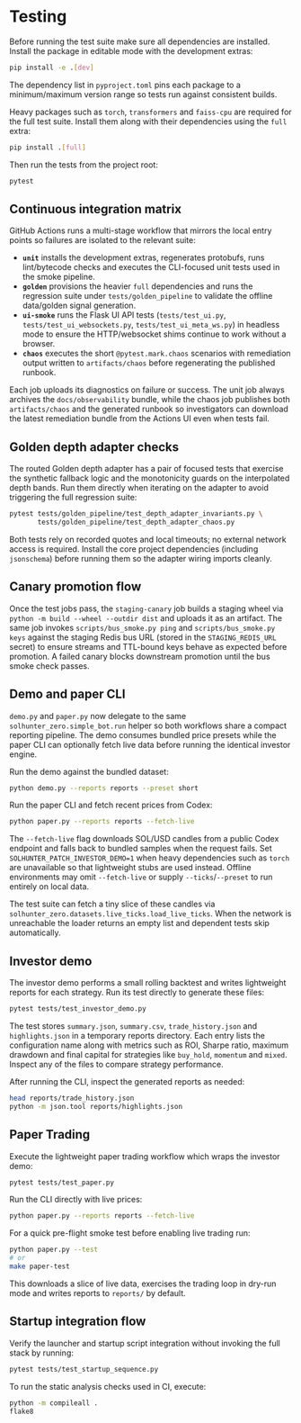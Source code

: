 # Testing

Before running the test suite make sure all dependencies are installed.
Install the package in editable mode with the development extras:

```bash
pip install -e .[dev]
```
The dependency list in `pyproject.toml` pins each package to a
minimum/maximum version range so tests run against consistent builds.

Heavy packages such as `torch`, `transformers` and `faiss-cpu` are
required for the full test suite. Install them along with their
dependencies using the ``full`` extra:

```bash
pip install .[full]
```

Then run the tests from the project root:

```bash
pytest
```

## Continuous integration matrix

GitHub Actions runs a multi-stage workflow that mirrors the local entry
points so failures are isolated to the relevant suite:

* **`unit`** installs the development extras, regenerates protobufs, runs
  lint/bytecode checks and executes the CLI-focused unit tests used in the
  smoke pipeline.
* **`golden`** provisions the heavier `full` dependencies and runs the
  regression suite under `tests/golden_pipeline` to validate the offline
  data/golden signal generation.
* **`ui-smoke`** runs the Flask UI API tests (`tests/test_ui.py`,
  `tests/test_ui_websockets.py`, `tests/test_ui_meta_ws.py`) in headless
  mode to ensure the HTTP/websocket shims continue to work without a
  browser.
* **`chaos`** executes the short `@pytest.mark.chaos` scenarios with
  remediation output written to `artifacts/chaos` before regenerating the
  published runbook.

Each job uploads its diagnostics on failure or success. The unit job always
archives the `docs/observability` bundle, while the chaos job publishes both
`artifacts/chaos` and the generated runbook so investigators can download the
latest remediation bundle from the Actions UI even when tests fail.

## Golden depth adapter checks

The routed Golden depth adapter has a pair of focused tests that exercise the
synthetic fallback logic and the monotonicity guards on the interpolated depth
bands. Run them directly when iterating on the adapter to avoid triggering the
full regression suite:

```bash
pytest tests/golden_pipeline/test_depth_adapter_invariants.py \
       tests/golden_pipeline/test_depth_adapter_chaos.py
```

Both tests rely on recorded quotes and local timeouts; no external network
access is required. Install the core project dependencies (including
`jsonschema`) before running them so the adapter wiring imports cleanly.

## Canary promotion flow

Once the test jobs pass, the `staging-canary` job builds a staging wheel via
`python -m build --wheel --outdir dist` and uploads it as an artifact. The
same job invokes `scripts/bus_smoke.py ping` and `scripts/bus_smoke.py keys`
against the staging Redis bus URL (stored in the `STAGING_REDIS_URL` secret)
to ensure streams and TTL-bound keys behave as expected before promotion. A
failed canary blocks downstream promotion until the bus smoke check passes.

## Demo and paper CLI

`demo.py` and `paper.py` now delegate to the same
`solhunter_zero.simple_bot.run` helper so both workflows share a compact
reporting pipeline.  The demo consumes bundled price presets while the paper
CLI can optionally fetch live data before running the identical investor
engine.

Run the demo against the bundled dataset:

```bash
python demo.py --reports reports --preset short
```

Run the paper CLI and fetch recent prices from Codex:

```bash
python paper.py --reports reports --fetch-live
```

The `--fetch-live` flag downloads SOL/USD candles from a public Codex
endpoint and falls back to bundled samples when the request fails.  Set
`SOLHUNTER_PATCH_INVESTOR_DEMO=1` when heavy dependencies such as `torch`
are unavailable so that lightweight stubs are used instead.  Offline
environments may omit `--fetch-live` or supply `--ticks`/`--preset` to run
entirely on local data.

The test suite can fetch a tiny slice of these candles via
``solhunter_zero.datasets.live_ticks.load_live_ticks``.  When the network is
unreachable the loader returns an empty list and dependent tests skip
automatically.

## Investor demo

The investor demo performs a small rolling backtest and writes lightweight
reports for each strategy. Run its test directly to generate these files:

```bash
pytest tests/test_investor_demo.py
```

The test stores `summary.json`, `summary.csv`, `trade_history.json` and
`highlights.json` in a temporary reports directory. Each entry lists the
configuration name along with metrics such as ROI, Sharpe ratio, maximum
drawdown and final capital for strategies like `buy_hold`, `momentum` and
`mixed`. Inspect any of the files to compare strategy performance.

After running the CLI, inspect the generated reports as needed:

```bash
head reports/trade_history.json
python -m json.tool reports/highlights.json
```

## Paper Trading

Execute the lightweight paper trading workflow which wraps the investor demo:

```bash
pytest tests/test_paper.py
```

Run the CLI directly with live prices:

```bash
python paper.py --reports reports --fetch-live
```

For a quick pre-flight smoke test before enabling live trading run:

```bash
python paper.py --test
# or
make paper-test
```

This downloads a slice of live data, exercises the trading loop in dry-run
mode and writes reports to ``reports/`` by default.

## Startup integration flow

Verify the launcher and startup script integration without invoking the full
stack by running:

```bash
pytest tests/test_startup_sequence.py
```

To run the static analysis checks used in CI, execute:

```bash
python -m compileall .
flake8
```
